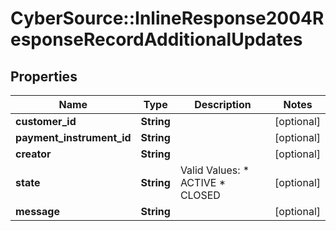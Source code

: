 # CyberSource::InlineResponse2004ResponseRecordAdditionalUpdates

## Properties
Name | Type | Description | Notes
------------ | ------------- | ------------- | -------------
**customer_id** | **String** |  | [optional] 
**payment_instrument_id** | **String** |  | [optional] 
**creator** | **String** |  | [optional] 
**state** | **String** | Valid Values:   * ACTIVE   * CLOSED  | [optional] 
**message** | **String** |  | [optional] 


